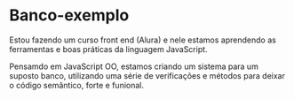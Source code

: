 # Banco-exemplo
Estou fazendo um curso front end (Alura) e nele estamos aprendendo as ferramentas e boas práticas da linguagem JavaScript. 

Pensamdo em JavaScript OO, estamos criando um sistema para um suposto banco, utilizando uma série de verificações e métodos para deixar o código semântico, forte e funional.
